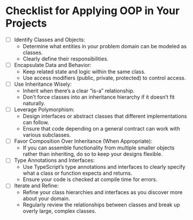 # Checklist for Applying OOP in Your Projects

- [ ] Identify Classes and Objects:
  - Determine what entities in your problem domain can be modeled as classes.
  - Clearly define their responsibilities.
- [ ] Encapsulate Data and Behavior:
  - Keep related state and logic within the same class.
  - Use access modifiers (public, private, protected) to control access.
- [ ] Use Inheritance Wisely:
  - Inherit when there’s a clear “is-a” relationship.
  - Don’t force classes into an inheritance hierarchy if it doesn’t fit naturally.
- [ ] Leverage Polymorphism:
  - Design interfaces or abstract classes that different implementations can follow.
  - Ensure that code depending on a general contract can work with various subclasses.
- [ ] Favor Composition Over Inheritance (When Appropriate):
  - If you can assemble functionality from multiple smaller objects rather than inheriting, do so to keep your designs flexible.
- [ ] Type Annotations and Interfaces:
  - Use TypeScript’s type annotations and interfaces to clearly specify what a class or function expects and returns.
  - Ensure your code is checked at compile time for errors.
- [ ] Iterate and Refine:
  - Refine your class hierarchies and interfaces as you discover more about your domain.
  - Regularly review the relationships between classes and break up overly large, complex classes.
